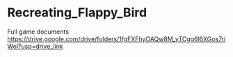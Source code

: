 # Recreating_Flappy_Bird
Full game documents
https://drive.google.com/drive/folders/1fgFXFhyOAQw8M_yTCgg6l6XGos7riWol?usp=drive_link
